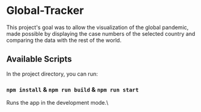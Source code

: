 # Global-Tracker

This project's goal was to allow the visualization of the global pandemic, made possible by displaying the case numbers of the selected country and comparing the data with the rest of the world.

## Available Scripts

In the project directory, you can run:

### `npm install` & `npm run build` & `npm run start`

Runs the app in the development mode.\
